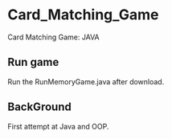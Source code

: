 # Card_Matching_Game

Card Matching Game: JAVA

## Run game
Run the RunMemoryGame.java after download.

## BackGround
First attempt at Java and OOP.
